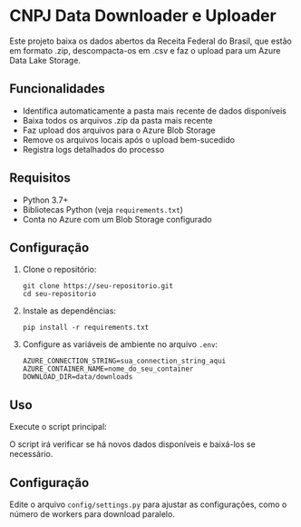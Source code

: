 # CNPJ Data Downloader e Uploader

Este projeto baixa os dados abertos da Receita Federal do Brasil, que estão em formato .zip, descompacta-os em .csv e faz o upload para um Azure Data Lake Storage.

## Funcionalidades

- Identifica automaticamente a pasta mais recente de dados disponíveis
- Baixa todos os arquivos .zip da pasta mais recente
- Faz upload dos arquivos para o Azure Blob Storage
- Remove os arquivos locais após o upload bem-sucedido
- Registra logs detalhados do processo

## Requisitos

- Python 3.7+
- Bibliotecas Python (veja `requirements.txt`)
- Conta no Azure com um Blob Storage configurado

## Configuração

1. Clone o repositório:
   ```
   git clone https://seu-repositorio.git
   cd seu-repositorio
   ```

2. Instale as dependências:
   ```
   pip install -r requirements.txt
   ```

3. Configure as variáveis de ambiente no arquivo `.env`:
   ```
   AZURE_CONNECTION_STRING=sua_connection_string_aqui
   AZURE_CONTAINER_NAME=nome_do_seu_container
   DOWNLOAD_DIR=data/downloads
   ```

## Uso

Execute o script principal:


O script irá verificar se há novos dados disponíveis e baixá-los se necessário.

## Configuração

Edite o arquivo `config/settings.py` para ajustar as configurações, como o número de workers para download paralelo.

